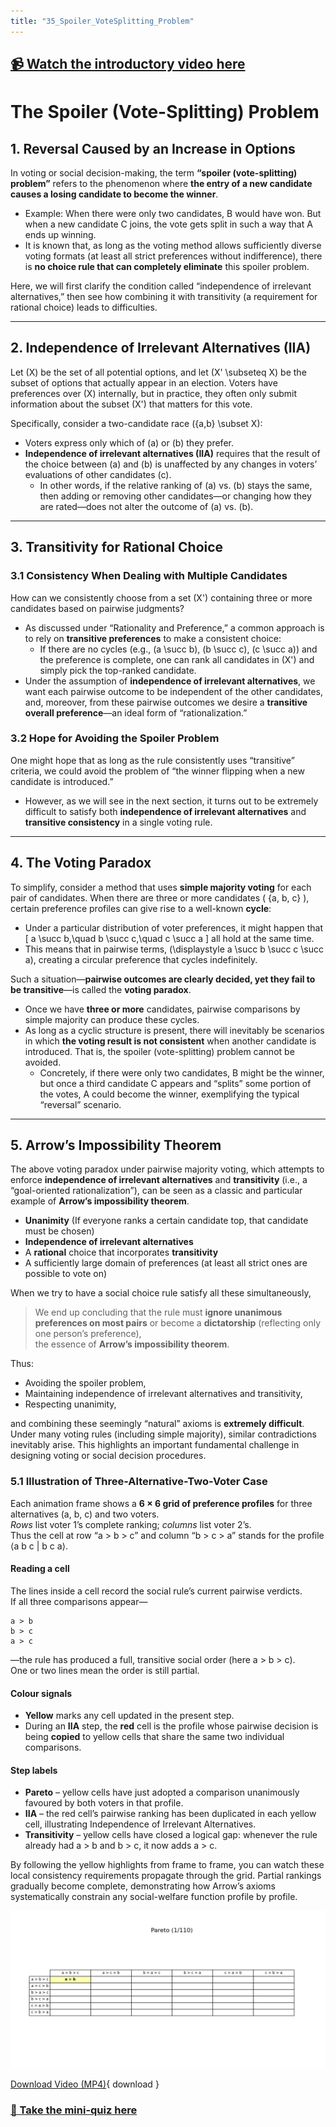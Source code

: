 ```yaml
---
title: "35_Spoiler_VoteSplitting_Problem"
---
```


## [📹 Watch the introductory video here](https://wsdmoodle.waseda.jp/mod/quiz/view.php?id=5169762)
# The Spoiler (Vote-Splitting) Problem

## 1. Reversal Caused by an Increase in Options

In voting or social decision-making, the term **“spoiler (vote-splitting) problem”** refers to the phenomenon where **the entry of a new candidate causes a losing candidate to become the winner**.
- Example: When there were only two candidates, B would have won. But when a new candidate C joins, the vote gets split in such a way that A ends up winning.
- It is known that, as long as the voting method allows sufficiently diverse voting formats (at least all strict preferences without indifference), there is **no choice rule that can completely eliminate** this spoiler problem.

Here, we will first clarify the condition called “independence of irrelevant alternatives,” then see how combining it with transitivity (a requirement for rational choice) leads to difficulties.

---

## 2. Independence of Irrelevant Alternatives (IIA)

Let \(X\) be the set of all potential options, and let \(X' \subseteq X\) be the subset of options that actually appear in an election. Voters have preferences over \(X\) internally, but in practice, they often only submit information about the subset \(X'\) that matters for this vote.

Specifically, consider a two-candidate race \(\{a,b\} \subset X\):

- Voters express only which of \(a\) or \(b\) they prefer.  
- **Independence of irrelevant alternatives (IIA)** requires that the result of the choice between \(a\) and \(b\) is unaffected by any changes in voters’ evaluations of other candidates \(c\).  
  - In other words, if the relative ranking of \(a\) vs. \(b\) stays the same, then adding or removing other candidates—or changing how they are rated—does not alter the outcome of \(a\) vs. \(b\).

---

## 3. Transitivity for Rational Choice

### 3.1 Consistency When Dealing with Multiple Candidates

How can we consistently choose from a set \(X'\) containing three or more candidates based on pairwise judgments?

- As discussed under “Rationality and Preference,” a common approach is to rely on **transitive preferences** to make a consistent choice:
  - If there are no cycles (e.g., \(a \succ b\), \(b \succ c\), \(c \succ a\)) and the preference is complete, one can rank all candidates in \(X'\) and simply pick the top-ranked candidate.
- Under the assumption of **independence of irrelevant alternatives**, we want each pairwise outcome to be independent of the other candidates, and, moreover, from these pairwise outcomes we desire a **transitive overall preference**—an ideal form of “rationalization.”

### 3.2 Hope for Avoiding the Spoiler Problem

One might hope that as long as the rule consistently uses “transitive” criteria, we could avoid the problem of “the winner flipping when a new candidate is introduced.”
- However, as we will see in the next section, it turns out to be extremely difficult to satisfy both **independence of irrelevant alternatives** and **transitive consistency** in a single voting rule.

---

## 4. The Voting Paradox

To simplify, consider a method that uses **simple majority voting** for each pair of candidates. When there are three or more candidates \( \{a, b, c\} \), certain preference profiles can give rise to a well-known **cycle**:

- Under a particular distribution of voter preferences, it might happen that
  \[
     a \succ b,\quad b \succ c,\quad c \succ a
  \]
  all hold at the same time.
- This means that in pairwise terms,
  \(\displaystyle a \succ b \succ c \succ a\),
  creating a circular preference that cycles indefinitely.

Such a situation—**pairwise outcomes are clearly decided, yet they fail to be transitive**—is called the **voting paradox**.

- Once we have **three or more** candidates, pairwise comparisons by simple majority can produce these cycles.
- As long as a cyclic structure is present, there will inevitably be scenarios in which **the voting result is not consistent** when another candidate is introduced. That is, the spoiler (vote-splitting) problem cannot be avoided.
  - Concretely, if there were only two candidates, B might be the winner, but once a third candidate C appears and “splits” some portion of the votes, A could become the winner, exemplifying the typical “reversal” scenario.

---

## 5. Arrow’s Impossibility Theorem

The above voting paradox under pairwise majority voting, which attempts to enforce **independence of irrelevant alternatives** and **transitivity** (i.e., a “goal-oriented rationalization”), can be seen as a classic and particular example of **Arrow’s impossibility theorem**.

- **Unanimity** (If everyone ranks a certain candidate top, that candidate must be chosen)  
- **Independence of irrelevant alternatives**  
- A **rational** choice that incorporates **transitivity**  
- A sufficiently large domain of preferences (at least all strict ones are possible to vote on)

When we try to have a social choice rule satisfy all these simultaneously,  
> We end up concluding that the rule must **ignore unanimous preferences on most pairs** or become a **dictatorship** (reflecting only one person’s preference),  
the essence of **Arrow’s impossibility theorem**.

Thus:

- Avoiding the spoiler problem,  
- Maintaining independence of irrelevant alternatives and transitivity,  
- Respecting unanimity,

and combining these seemingly “natural” axioms is **extremely difficult**. Under many voting rules (including simple majority), similar contradictions inevitably arise. This highlights an important fundamental challenge in designing voting or social decision procedures.

### 5.1 Illustration of Three-Alternative-Two-Voter Case
Each animation frame shows a **6 × 6 grid of preference profiles** for three alternatives (a, b, c) and two voters.  
*Rows* list voter 1’s complete ranking; *columns* list voter 2’s.  
Thus the cell at row “a > b > c” and column “b > c > a” stands for the profile ⟨a b c | b c a⟩.

#### Reading a cell  
The lines inside a cell record the social rule’s current pairwise verdicts.  
If all three comparisons appear—  
```
a > b
b > c
a > c
```  
—the rule has produced a full, transitive social order (here a > b > c).  
One or two lines mean the order is still partial.

#### Colour signals  
* **Yellow** marks any cell updated in the present step.  
* During an **IIA** step, the **red** cell is the profile whose pairwise decision is being **copied** to yellow cells that share the same two individual comparisons.

#### Step labels  
* **Pareto** – yellow cells have just adopted a comparison unanimously favoured by both voters in that profile.  
* **IIA** – the red cell’s pairwise ranking has been duplicated in each yellow cell, illustrating Independence of Irrelevant Alternatives.  
* **Transitivity** – yellow cells have closed a logical gap: whenever the rule already had a > b and b > c, it now adds a > c.

By following the yellow highlights from frame to frame, you can watch these local consistency requirements propagate through the grid.  Partial rankings gradually become complete, demonstrating how Arrow’s axioms systematically constrain any social-welfare function profile by profile.

![Animation](assets/images/Arrow.gif)

[Download Video (MP4)](assets/images/Arrow.mp4){ download }


### [📝 Take the mini-quiz here](https://wsdmoodle.waseda.jp/mod/quiz/view.php?id=5169762)

